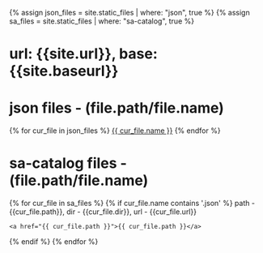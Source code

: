 {% assign json_files = site.static_files | where: "json", true %}
{% assign sa_files = site.static_files | where: "sa-catalog", true %}

# url: {{site.url}}, base: {{site.baseurl}}

# json files - (file.path/file.name)
{% for cur_file in json_files %}
  <a href="{{ cur_file.path }}">{{ cur_file.name }}</a>
{% endfor %}

# sa-catalog files - (file.path/file.name)
{% for cur_file in sa_files %}
  {% if cur_file.name contains '.json' %}
    path - {{cur_file.path}}, dir - {{cur_file.dir}}, url - {{cur_file.url}}

    <a href="{{ cur_file.path }}">{{ cur_file.path }}</a>

  {% endif %}
{% endfor %}

